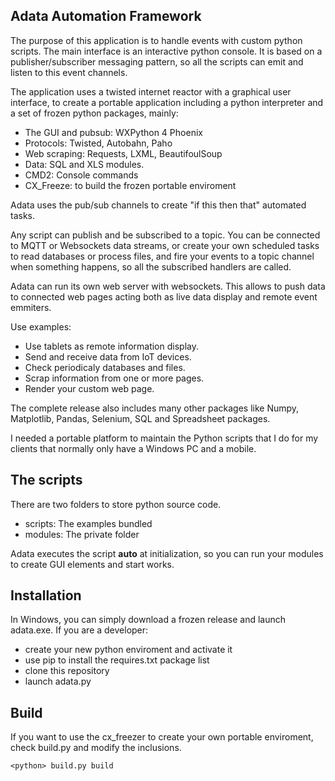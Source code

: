  
Adata Automation Framework
--------------------------

The purpose of this application is to handle events with custom python scripts. The main interface is an interactive python console. It is based on a publisher/subscriber messaging pattern, so all the scripts can emit and listen to this event channels. 

The application uses a twisted internet reactor with a graphical user interface, to create a portable application including a python interpreter and a set of frozen python packages, mainly:

 - The GUI and pubsub: WXPython 4 Phoenix 
 - Protocols: Twisted, Autobahn, Paho
 - Web scraping: Requests, LXML, BeautifoulSoup
 - Data: SQL and XLS modules.
 - CMD2: Console commands
 - CX_Freeze: to build the frozen portable enviroment

Adata uses the pub/sub channels to create "if this then that" automated tasks.

Any script can publish and be subscribed to a topic. You can be connected to MQTT or Websockets data streams, or create your own scheduled tasks to read databases or process files, and fire your events to a topic channel when something happens, so all the subscribed handlers are called.

Adata can run its own web server with websockets. This allows to push data to connected web pages acting both as live data display and remote event emmiters.

Use examples:
 - Use tablets as remote information display.
 - Send and receive data from IoT devices.
 - Check periodicaly databases and files.
 - Scrap information from one or more pages.
 - Render your custom web page.

The complete release also includes many other packages like Numpy, Matplotlib, Pandas, Selenium, SQL and Spreadsheet packages.

I needed a portable platform to maintain the Python scripts that I do for my clients that normally only have a Windows PC and a mobile.


The scripts
-------------

There are two folders to store python source code.

- scripts: The examples bundled
- modules: The private folder

Adata executes the script __auto__ at initialization, so you can run your modules to create GUI elements and start works.


Installation
------------
In Windows, you can simply download a frozen release and launch adata.exe.
If you are a developer:
- create your new python enviroment and activate it
- use pip to install the requires.txt package list
- clone this repository
- launch adata.py


Build
-----

If you want to use the cx_freezer to create your own portable enviroment, check build.py and modify the inclusions.

    <python> build.py build



